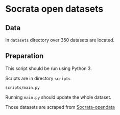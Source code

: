 # Socrata open datasets

## Data

In `datasets` directory over 350 datasets are located.

## Preparation

This script should be run using Python 3.

Scripts are in directory `scripts`

`scripts/main.py`

Running `main.py` should update the whole dataset.

Those datasets are scraped from [Socrata-opendata](https://opendata.socrata.com/)